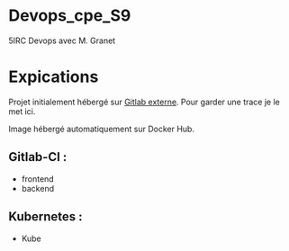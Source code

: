 # Devops_cpe_S9
5IRC Devops avec M. Granet


# Expications
Projet initialement hébergé sur [Gitlab externe](https://forge.cpe.granux.fr/one). Pour garder une trace je le met ici.

Image hébergé automatiquement sur Docker Hub.

## Gitlab-CI :
- frontend
- backend
## Kubernetes :
- Kube


